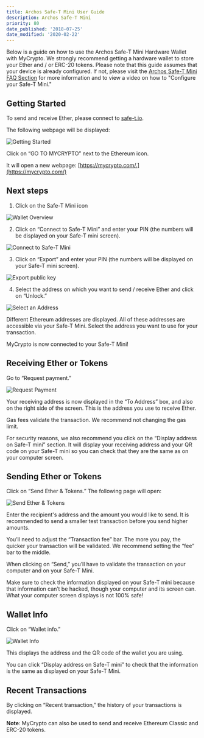 ```yaml
---
title: Archos Safe-T Mini User Guide
description: Archos Safe-T Mini
priority: 80
date_published: '2018-07-25'
date_modified: '2020-02-22'
---
```


Below is a guide on how to use the Archos Safe-T Mini Hardware Wallet with MyCrypto. We strongly recommend getting a hardware wallet to store your Ether and / or ERC-20 tokens. Please note that this guide assumes that your device is already configured. If not, please visit the [Archos Safe-T Mini FAQ Section](https://www.archos.com/gb/products/crypto/faq.html) for more information and to view a video on how to "Configure your Safe-T Mini."

## Getting Started

To send and receive Ether, please connect to [safe-t.io](https://safe-t.io/).

The following webpage will be displayed:

![Getting Started](assets/how-to/hardware-wallets/archos/archos-safet-mini/archos-safet-mini-1.jpg)

Click on “GO TO MYCRYPTO” next to the Ethereum icon.

It will open a new webpage: [https://mycrypto.com/.](https://mycrypto.com/)

## Next steps

1. Click on the Safe-T Mini icon

![Wallet Overview](assets/how-to/hardware-wallets/archos/archos-safet-mini/archos-safet-mini-2.jpg)
 
2. Click on “Connect to Safe-T Mini” and enter your PIN (the numbers will be displayed on your Safe-T mini screen).

![Connect to Safe-T Mini](assets/how-to/hardware-wallets/archos/archos-safet-mini/archos-safet-mini-3.jpg)

3. Click on “Export” and enter your PIN (the numbers will be displayed on your Safe-T mini screen).
  
![Export public key](assets/how-to/hardware-wallets/archos/archos-safet-mini/archos-safet-mini-4.jpg)
  
4. Select the address on which you want to send / receive Ether and click on “Unlock.”

![Select an Address](assets/how-to/hardware-wallets/archos/archos-safet-mini/archos-safet-mini-5.jpg)

Different Ethereum addresses are displayed. All of these addresses are accessible via your Safe-T Mini. Select the address you want to use for your transaction.

MyCrypto is now connected to your Safe-T Mini!

## Receiving Ether or Tokens

Go to “Request payment.”

![Request Payment](assets/how-to/hardware-wallets/archos/archos-safet-mini/archos-safet-mini-6.jpg) 

Your receiving address is now displayed in the “To Address” box, and also on the right side of the screen. This is the address you use to receive Ether.

Gas fees validate the transaction. We recommend not changing the gas limit.

For security reasons, we also recommend you click on the “Display address on Safe-T mini” section. It will display your receiving address and your QR code on your Safe-T mini so you can check that they are the same as on your computer screen.

## Sending Ether or Tokens

Click on “Send Ether & Tokens.” The following page will open:

![Send Ether & Tokens](assets/how-to/hardware-wallets/archos/archos-safet-mini/archos-safet-mini-7.jpg)

Enter the recipient's address and the amount you would like to send. It is recommended to send a smaller test transaction before you send higher amounts.

You’ll need to adjust the “Transaction fee” bar. The more you pay, the quicker your transaction will be validated. We recommend setting the “fee” bar to the middle.

When clicking on “Send,” you’ll have to validate the transaction on your computer and on your Safe-T Mini.

Make sure to check the information displayed on your Safe-T mini because that information can’t be hacked, though your computer and its screen can. What your computer screen displays is not 100% safe!

## Wallet Info

Click on “Wallet info.”

![Wallet Info](assets/how-to/hardware-wallets/archos/archos-safet-mini/archos-safet-mini-8.jpg)

This displays the address and the QR code of the wallet you are using.

You can click “Display address on Safe-T mini” to check that the information is the same as displayed on your Safe-T Mini.

## Recent Transactions

By clicking on “Recent transaction,” the history of your transactions is displayed.

**Note**: MyCrypto can also be used to send and receive Ethereum Classic and ERC-20 tokens.
